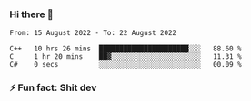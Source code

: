 ### Hi there 👋
<!--START_SECTION:waka-->

```text
From: 15 August 2022 - To: 22 August 2022

C++   10 hrs 26 mins  ██████████████████████░░░   88.60 %
C     1 hr 20 mins    ██▓░░░░░░░░░░░░░░░░░░░░░░   11.31 %
C#    0 secs          ░░░░░░░░░░░░░░░░░░░░░░░░░   00.09 %
```

<!--END_SECTION:waka-->
<!--
**TG4LAaron/TG4LAaron** is a ✨ _special_ ✨ repository because its `README.md` (this file) appears on your GitHub profile.

Here are some ideas to get you started:

- 🔭 I’m currently working on ...
- 🌱 I’m currently learning ...
- 👯 I’m looking to collaborate on ...
- 🤔 I’m looking for help with ...
- 💬 Ask me about ...
- 📫 How to reach me: ...
- 😄 Pronouns: ...
- ⚡ Fun fact: ...
-->
### ⚡ Fun fact: Shit dev
